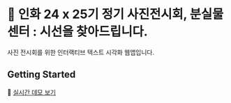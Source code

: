 # 📸 인화 24 x 25기 정기 사진전시회, 분실물센터 : 시선을 찾아드립니다.
사진 전시회를 위한 인터랙티브 텍스트 시각화 웹앱입니다.

## Getting Started

🔗 [실시간 데모 보기](https://inwha-fe.vercel.app/)






